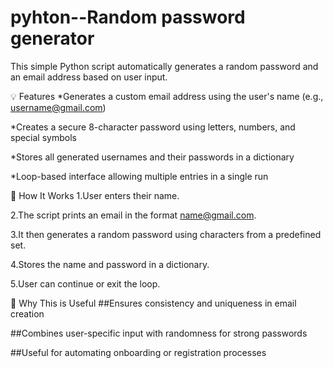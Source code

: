 # pyhton--Random password generator
This simple Python script automatically generates a random password and an email address based on user input.

💡 Features
*Generates a custom email address using the user's name (e.g., username@gmail.com)

*Creates a secure 8-character password using letters, numbers, and special symbols

*Stores all generated usernames and their passwords in a dictionary

*Loop-based interface allowing multiple entries in a single run

🚀 How It Works
1.User enters their name.

2.The script prints an email in the format name@gmail.com.

3.It then generates a random password using characters from a predefined set.

4.Stores the name and password in a dictionary.

5.User can continue or exit the loop.

📌 Why This is Useful
##Ensures consistency and uniqueness in email creation

##Combines user-specific input with randomness for strong passwords

##Useful for automating onboarding or registration processes

